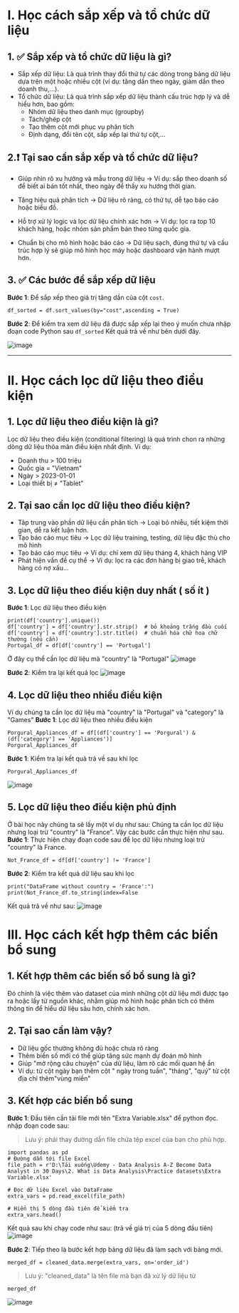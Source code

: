 # I. Học cách sắp xếp và tổ chức dữ liệu

## 1. ✅ Sắp xếp và tổ chức dữ liệu là gì?
- Sắp xếp dữ liệu: Là quá trình thay đổi thứ tự các dòng trong bảng dữ liệu dựa trên một hoặc nhiều cột (ví dụ: tăng dần theo ngày, giảm dần theo doanh thu,…).
- Tổ chức dữ liệu: Là quá trình sắp xếp dữ liệu thành cấu trúc hợp lý và dễ hiểu hơn, bao gồm:
  - Nhóm dữ liệu theo danh mục (groupby)
  - Tách/ghép cột
  - Tạo thêm cột mới phục vụ phân tích
  - Định dạng, đổi tên cột, sắp xếp lại thứ tự cột,…

## 2.❗ Tại sao cần sắp xếp và tổ chức dữ liệu?
- Giúp nhìn rõ xu hướng và mẫu trong dữ liệu
→ Ví dụ: sắp theo doanh số để biết ai bán tốt nhất, theo ngày để thấy xu hướng thời gian.

- Tăng hiệu quả phân tích
→ Dữ liệu rõ ràng, có thứ tự, dễ tạo báo cáo hoặc biểu đồ.

- Hỗ trợ xử lý logic và lọc dữ liệu chính xác hơn
→ Ví dụ: lọc ra top 10 khách hàng, hoặc nhóm sản phẩm bán theo từng quốc gia.

- Chuẩn bị cho mô hình hoặc báo cáo
→ Dữ liệu sạch, đúng thứ tự và cấu trúc hợp lý sẽ giúp mô hình học máy hoặc dashboard vận hành mượt hơn.

## 3. ✅ Các bước để sắp xếp dữ liệu
**Bước 1**: Để sắp xếp theo giá trị tăng dần của cột `cost`.
```
df_sorted = df.sort_values(by="cost",ascending = True)
```
**Bước 2**: Để kiểm tra xem dữ liệu đã được sắp xếp lại theo ý muốn chưa nhập đoạn code Python sau ``` df_sorted ```
Kết quả trả về như bên dưới đây. 

![image](https://github.com/user-attachments/assets/39b86ad6-62f3-429b-93df-07c155bb1e1d)

---
# II. Học cách lọc dữ liệu theo điều kiện
## 1. Lọc dữ liệu theo điều kiện là gì? 
Lọc dữ liệu theo điều kiện (conditional filtering) là quá trình chon ra những dòng dữ liệu thỏa mãn điều kiện nhất định. Ví dụ:
- Doanh thu > 100 triệu
- Quốc gia = "Vietnam"
- Ngày > 2023-01-01
- Loại thiết bị ≠ "Tablet"

## 2. Tại sao cần lọc dữ liệu theo điều kiện?
- Tâp trung vào phần dữ liệu cần phân tích -> Loại bỏ nhiễu, tiết kiệm thời gian, dễ ra kết luận hơn.
- Tạo báo cáo mục tiêu -> Lọc dữ liệu training, testing, dữ liệu đặc thù cho mô hình
- Tạo báo cáo mục tiêu -> Ví dụ: chỉ xem dữ liệu tháng 4, khách hàng VIP
- Phát hiện vấn đề cụ thể -> Ví dụ: lọc ra các đơn hàng bị giao trễ, khách hàng có nợ xấu...

## 3. Lọc dữ liệu theo điều kiện duy nhất ( số ít ) 
**Bước 1**: Lọc dữ liệu theo điều kiện
```
print(df['country'].unique())
df['country'] = df['country'].str.strip()  # bỏ khoảng trắng đầu cuối
df['country'] = df['country'].str.title()  # chuẩn hóa chữ hoa chữ thường (nếu cần)
Portugal_df = df[df['country'] == 'Portugal']
```
Ở đây cụ thể cần lọc dữ liệu mà "country" là "Portugal"
![image](https://github.com/user-attachments/assets/140cbbd9-f330-418e-aa54-678b3ed14216)

**Bước 2**: Kiểm tra lại kết quả lọc
![image](https://github.com/user-attachments/assets/38db0475-c71d-4fc3-acf1-05144e1bc96f)

## 4. Lọc dữ liệu theo nhiều điều kiện
Ví dụ chúng ta cần lọc dữ liệu mà "country" là "Portugal" và "category" là "Games"
**Bước 1**: Lọc dữ liệu theo nhiều điều kiện
```
Porgural_Appliances_df = df[(df['country'] == 'Porgural') & (df['category'] == 'Appliances')]
Porgural_Appliances_df
```
**Bước 1**: Kiểm tra lại kết quả trả về sau khi lọc
```
Porgural_Appliances_df
```
![image](https://github.com/user-attachments/assets/dfc93450-5281-4919-84f2-e4206ea5f207)

## 5. Lọc dữ liệu theo điều kiện phủ định
Ở bài học này chúng ta sẽ lấy một ví dụ như sau: Chúng ta cần lọc dữ liệu nhưng loại trừ "country" là "France". Vậy các bước cần thực hiện như sau. 
**Bước 1**: Thực hiện chạy đoạn code sau để lọc dữ liệu nhưng loại trừ "country" là France. 
```
Not_France_df = df[df['country'] != 'France']
```
**Bước 2**: Kiểm tra kết quả dữ liệu sau khi lọc 
```
print("DataFrame without country = 'France':")  
print(Not_France_df.to_string(index=False
```
Kết quả trả về như sau:
![image](https://github.com/user-attachments/assets/81dc0429-eefc-4578-8606-8d3d57256c81)

# III. Học cách kết hợp thêm các biến bổ sung
## 1. Kết hợp thêm các biến số bổ sung là gì?
Đó chính là việc thêm vào dataset của mình những cột dữ liệu mới được tạo ra hoặc lấy từ nguồn khác, nhằm giúp mô hình hoặc phân tích có thêm thông tin để hiểu dữ liệu sâu hơn, chính xác hơn.
## 2. Tại sao cần làm vậy?
- Dữ liệu gốc thường không đủ hoặc chưa rõ ràng
- Thêm biến số mới có thể giúp tăng sức mạnh dự đoán mô hình
- Giúp "mở rộng câu chuyện" của dữ liệu, làm rõ các mối quan hệ ẩn
- Ví dụ: từ cột ngày bạn thêm cột " ngày trong tuần", "tháng", "quý" từ cột địa chỉ thêm"vùng miền"
## 3. Kết hợp các biến bổ sung
**Bước  1**: Đầu tiên cần tải file mới tên "Extra Variable.xlsx" để python đọc. nhập đoạn code sau:
> Lưu ý: phải thay đường dẫn file chứa tệp excel của bạn cho phù hợp.
```
import pandas as pd
# Đường dẫn tới file Excel
file_path = r'D:\Tải xuống\Udemy - Data Analysis A-Z Become Data Analyst in 30 Days\2. What is Data Analysis\Practice datasets\Extra Variable.xlsx'

# Đọc dữ liệu Excel vào DataFrame
extra_vars = pd.read_excel(file_path)

# Hiển thị 5 dòng đầu tiên để kiểm tra
extra_vars.head()
```
Kết quả sau khi chạy code như sau: (trả về giá trị của 5 dòng đầu tiên)
![image](https://github.com/user-attachments/assets/8e8236c1-6412-464a-b48f-6bc599ad4107)

**Bước 2**: Tiếp theo là bước kết hợp bảng dữ liệu đã làm sạch với bảng mới. 
```
merged_df = cleaned_data.merge(extra_vars, on='order_id')
```
> Lưu ý: "cleaned_data" là tên file mà bạn đã xử lý dữ liệu từ 
```
merged_df
```
![image](https://github.com/user-attachments/assets/45f7cdaf-6067-40fd-936d-d42fce32993e)






















